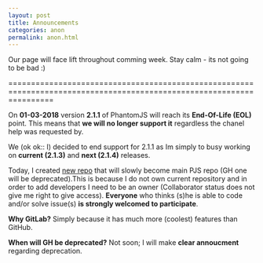 ```yaml
---
layout: post
title: Announcements
categories: anon
permalink: anon.html
---
```

Our page will face lift throughout comming week. Stay calm - its not going to be bad :)

======================================================================================================================

On __01-03-2018__ version __2.1.1__ of PhantomJS will reach its **End-Of-Life (EOL)** point. This means that **we will no longer support it** regardless the chanel help was requested by.

We (ok ok:: I) decided to end support for 2.1.1 as Im simply to busy working on **current (2.1.3)** and **next (2.1.4)** releases.

Today, I created [new repo](https://gitlab.com/pixiuPL/phantomjs) that will slowly become main PJS repo (GH one will be deprecated).This is because I do not own current repository and in order to add developers I need to be an owner (Collaborator status does not give me right to give access). __Everyone__ who thinks (s)he is able to code and/or solve issue(s) __is strongly welcomed to participate__.

__Why GitLab?__
Simply because it has much more (coolest) features than GitHub.

__When will GH be deprecated?__
Not soon; I will make **clear annoucment** regarding deprecation.